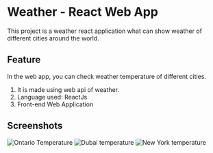 # Weather - React Web App

This project is a weather react application what can show weather of different cities around the world.

## Feature

In the web app, you can check weather temperature of different cities.

1. It is made using web api of weather.
2. Language used: ReactJs
3. Front-end Web Application

## Screenshots

![Ontario Temperature](./components/img/ss1.png)
![Dubai temperature](./components/img/ss2.png?)
![New York temperature](./components/img/ss3.png)

